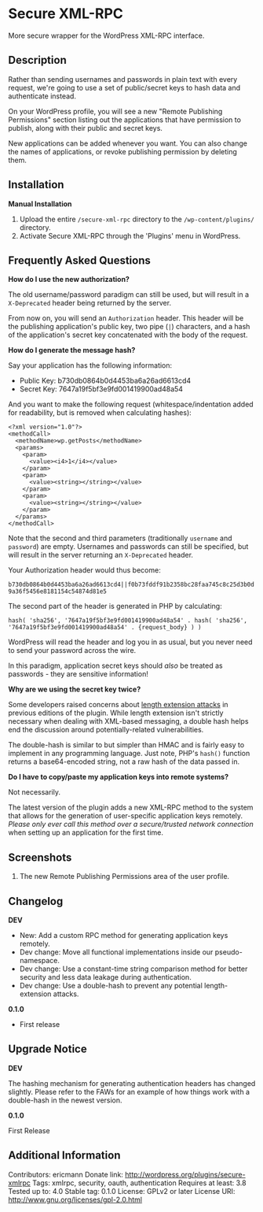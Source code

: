 Secure XML-RPC
==============

More secure wrapper for the WordPress XML-RPC interface.

Description
-----------

Rather than sending usernames and passwords in plain text with every request, we're going to use a set of public/secret keys to hash data and authenticate instead.

On your WordPress profile, you will see a new "Remote Publishing Permissions" section listing out the applications that have permission to publish, along with their public and secret keys.

New applications can be added whenever you want.  You can also change the names of applications, or revoke publishing permission by deleting them.

Installation
------------

**Manual Installation**

1. Upload the entire `/secure-xml-rpc` directory to the `/wp-content/plugins/` directory.
2. Activate Secure XML-RPC through the 'Plugins' menu in WordPress.

Frequently Asked Questions
--------------------------

**How do I use the new authorization?**

The old username/password paradigm can still be used, but will result in a `X-Deprecated` header being returned by the server.

From now on, you will send an `Authorization` header.  This header will be the publishing application's public key, two pipe (`|`) characters, and a hash of the application's secret key concatenated with the body of the request.

**How do I generate the message hash?**

Say your application has the following information:
* Public Key: b730db0864b0d4453ba6a26ad6613cd4
* Secret Key: 7647a19f5bf3e9fd001419900ad48a54

And you want to make the following request (whitespace/indentation added for readability, but is removed when calculating hashes):

```
<?xml version="1.0"?>
<methodCall>
  <methodName>wp.getPosts</methodName>
  <params>
    <param>
      <value><i4>1</i4></value>
    </param>
    <param>
      <value><string></string></value>
    </param>
    <param>
      <value><string></string></value>
    </param>
  </params>
</methodCall>
```

Note that the second and third parameters (traditionally `username` and `password`) are empty.  Usernames and passwords can still be specified, but will result in the server returning an `X-Deprecated` header.

Your Authorization header would thus become:

`b730db0864b0d4453ba6a26ad6613cd4||f0b73fddf91b2358bc28faa745c8c25d3b0d9a36f5456e8181154c54874d81e5`

The second part of the header is generated in PHP by calculating:

`hash( 'sha256', '7647a19f5bf3e9fd001419900ad48a54' . hash( 'sha256', '7647a19f5bf3e9fd001419900ad48a54' . {request_body} ) )`

WordPress will read the header and log you in as usual, but you never need to send your password across the wire.

In this paradigm, application secret keys should _also_ be treated as passwords - they are sensitive information!

**Why are we using the secret key twice?**

Some developers raised concerns about [length extension attacks](https://blog.whitehatsec.com/hash-length-extension-attacks/) in previous editions of the plugin. While length extension isn't strictly necessary when dealing with XML-based messaging, a double hash helps end the discussion around potentially-related vulnerabilities.

The double-hash is similar to but simpler than HMAC and is fairly easy to implement in any programming language. Just note, PHP's `hash()` function returns a base64-encoded string, not a raw hash of the data passed in.

**Do I have to copy/paste my application keys into remote systems?**

Not necessarily.

The latest version of the plugin adds a new XML-RPC method to the system that allows for the generation of user-specific application keys remotely. _Please only ever call this method over a secure/trusted network connection_ when setting up an application for the first time.

Screenshots
-----------

1. The new Remote Publishing Permissions area of the user profile.

Changelog
---------

**DEV**

- New: Add a custom RPC method for generating application keys remotely.
- Dev change: Move all functional implementations inside our pseudo-namespace.
- Dev change: Use a constant-time string comparison method for better security and less data leakage during authentication.
- Dev change: Use a double-hash to prevent any potential length-extension attacks.

**0.1.0**

- First release

Upgrade Notice
--------------

**DEV**

The hashing mechanism for generating authentication headers has changed slightly. Please refer to the FAWs for an example of how things work with a double-hash in the newest version.

**0.1.0**

First Release

Additional Information
----------------------

Contributors:      ericmann
Donate link:       http://wordpress.org/plugins/secure-xmlrpc
Tags:              xmlrpc, security, oauth, authentication
Requires at least: 3.8
Tested up to:      4.0
Stable tag:        0.1.0
License:           GPLv2 or later
License URI:       http://www.gnu.org/licenses/gpl-2.0.html